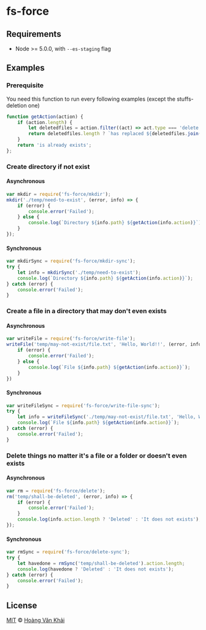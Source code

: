 
# fs-force

## Requirements

 * Node >= 5.0.0, with `--es-staging` flag

## Examples

### Prerequisite

You need this function to run every following examples (except the stuffs-deletion one)

```javascript
function getAction(action) {
    if (action.length) {
        let deletedfiles = action.filter((act) => act.type === 'delete');
        return deletedfiles.length ? `has replaced ${deletedfiles.join(', ')}` : 'has come to exists';
    }
    return 'is already exists';
};
```

### Create directory if not exist

#### Asynchronous

```javascript
var mkdir = require('fs-force/mkdir');
mkdir('./temp/need-to-exist', (error, info) => {
    if (error) {
        console.error('Failed');
    } else {
        console.log(`Directory ${info.path} ${getAction(info.action)}`);
    }
});
```

#### Synchronous

```javascript
var mkdirSync = require('fs-force/mkdir-sync');
try {
    let info = mkdirSync('./temp/need-to-exist');
    console.log(`Directory ${info.path} ${getAction(info.action)}`);
} catch (error) {
    console.error('Failed');
}
```

### Create a file in a directory that may don't even exists

#### Asynchronous

```javascript
var writeFile = require('fs-force/write-file');
writeFile('temp/may-not-exist/file.txt', 'Hello, World!!', (error, info) => {
    if (error) {
        console.error('Failed');
    } else {
        console.log(`File ${info.path} ${getAction(info.action)}`);
    }
})
```

#### Synchronous

```javascript
var writeFileSync = require('fs-force/write-file-sync');
try {
    let info = writeFileSync('./temp/may-not-exist/file.txt', 'Hello, World!!');
    console.log(`File ${info.path} ${getAction(info.action)}`);
} catch (error) {
    console.error('Failed');
}
```

### Delete things no matter it's a file or a folder or doesn't even exists

#### Asynchronous

```javascript
var rm = require('fs-force/delete');
rm('temp/shall-be-deleted', (error, info) => {
    if (error) {
        console.error('Failed');
    }
    console.log(info.action.length ? 'Deleted' : 'It does not exists');
});
```

#### Synchronous

```javascript
var rmSync = require('fs-force/delete-sync');
try {
    let havedone = rmSync('temp/shall-be-deleted').action.length;
    console.log(havedone ? 'Deleted' : 'It does not exists');
} catch (error) {
    console.error('Failed');
}
```

## License

[MIT](https://github.com/ksxnodemodules/fs-force/blob/master/LICENSE.md) © [Hoàng Văn Khải](https://github.com/KSXGitHub)
